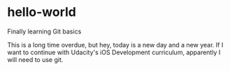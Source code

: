 # hello-world
Finally learning Git basics

This is a long time overdue, but hey, today is a new day and a new year. If I want to continue with Udacity's iOS Development curriculum, apparently I will need to use git.

